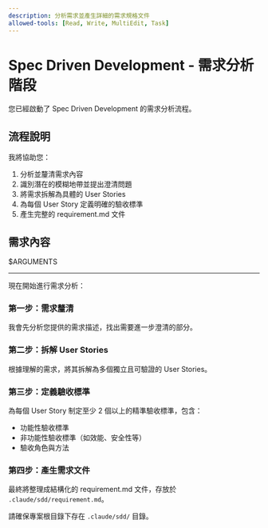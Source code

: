 ```yaml
---
description: 分析需求並產生詳細的需求規格文件
allowed-tools: [Read, Write, MultiEdit, Task]
---
```


# Spec Driven Development - 需求分析階段

您已經啟動了 Spec Driven Development 的需求分析流程。

## 流程說明

我將協助您：
1. 分析並釐清需求內容
2. 識別潛在的模糊地帶並提出澄清問題
3. 將需求拆解為具體的 User Stories
4. 為每個 User Story 定義明確的驗收標準
5. 產生完整的 requirement.md 文件

## 需求內容

$ARGUMENTS

---

現在開始進行需求分析：

### 第一步：需求釐清
我會先分析您提供的需求描述，找出需要進一步澄清的部分。

### 第二步：拆解 User Stories
根據理解的需求，將其拆解為多個獨立且可驗證的 User Stories。

### 第三步：定義驗收標準
為每個 User Story 制定至少 2 個以上的精準驗收標準，包含：
- 功能性驗收標準
- 非功能性驗收標準（如效能、安全性等）
- 驗收角色與方法

### 第四步：產生需求文件
最終將整理成結構化的 requirement.md 文件，存放於 `.claude/sdd/requirement.md`。

請確保專案根目錄下存在 `.claude/sdd/` 目錄。
